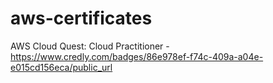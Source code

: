 # aws-certificates
AWS Cloud Quest: Cloud Practitioner - https://www.credly.com/badges/86e978ef-f74c-409a-a04e-e015cd156eca/public_url
